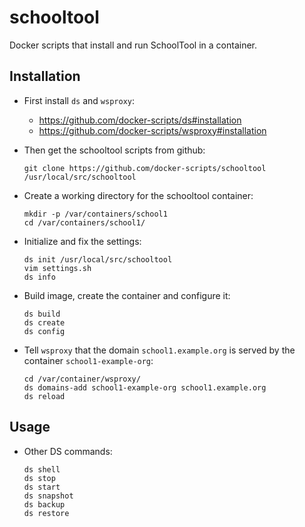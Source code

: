 schooltool
==========

Docker scripts that install and run SchoolTool in a container.

## Installation

  - First install `ds` and `wsproxy`:
     + https://github.com/docker-scripts/ds#installation
     + https://github.com/docker-scripts/wsproxy#installation

  - Then get the schooltool scripts from github:
    ```
    git clone https://github.com/docker-scripts/schooltool /usr/local/src/schooltool
    ```

  - Create a working directory for the schooltool container:
    ```
    mkdir -p /var/containers/school1
    cd /var/containers/school1/
    ```

  - Initialize and fix the settings:
    ```
    ds init /usr/local/src/schooltool
    vim settings.sh
    ds info
    ```

  - Build image, create the container and configure it:
    ```
    ds build
    ds create
    ds config
    ```

  - Tell `wsproxy` that the domain `school1.example.org` is served by the container `school1-example-org`:
    ```
    cd /var/container/wsproxy/
    ds domains-add school1-example-org school1.example.org
    ds reload
    ```


## Usage

  - Other DS commands:
    ```
    ds shell
    ds stop
    ds start
    ds snapshot
    ds backup
    ds restore
    ```
